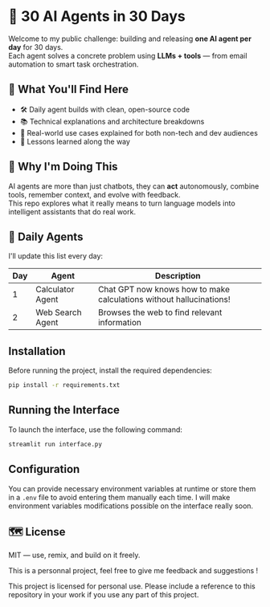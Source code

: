 # 🤖 30 AI Agents in 30 Days

Welcome to my public challenge: building and releasing **one AI agent per day** for 30 days.  
Each agent solves a concrete problem using **LLMs + tools** — from email automation to smart task orchestration.

## 🌟 What You'll Find Here

- 🛠️ Daily agent builds with clean, open-source code  
- 📚 Technical explanations and architecture breakdowns  
- 💬 Real-world use cases explained for both non-tech and dev audiences  
- 🧪 Lessons learned along the way  

## 🚀 Why I'm Doing This

AI agents are more than just chatbots, they can **act** autonomously, combine tools, remember context, and evolve with feedback.  
This repo explores what it really means to turn language models into intelligent assistants that do real work.

## 📅 Daily Agents

I'll update this list every day:

| Day | Agent | Description |
|-----|-------|-------------|
| 1   | Calculator Agent | Chat GPT now knows how to make calculations without hallucinations! |
| 2   | Web Search Agent   | Browses the web to find relevant information    |




## Installation

Before running the project, install the required dependencies:

```bash
pip install -r requirements.txt
```

## Running the Interface

To launch the interface, use the following command:

```bash
streamlit run interface.py
```

## Configuration

You can provide necessary environment variables at runtime or store them in a `.env` file to avoid entering them manually each time. I will make environment variables modifications possible on the interface really soon.


## 🗺️ License

MIT — use, remix, and build on it freely.

This is a personnal project, feel free to give me feedback and suggestions !

This project is licensed for personal use. Please include a reference to this repository in your work if you use any part of this project.